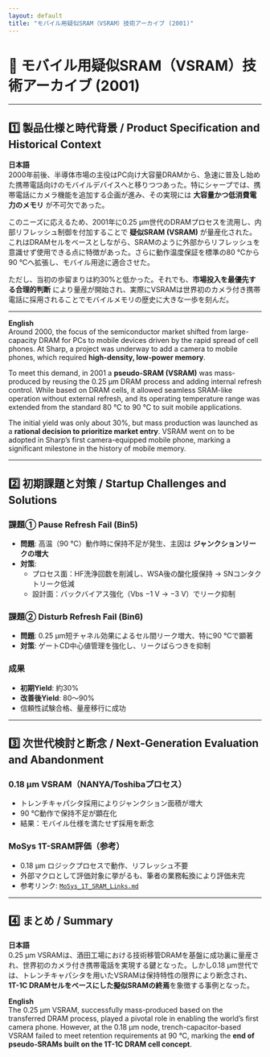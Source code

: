 ```yaml
---
layout: default
title: "モバイル用疑似SRAM（VSRAM）技術アーカイブ (2001)"
---
```


# 📘 モバイル用疑似SRAM（VSRAM）技術アーカイブ (2001)

---

## 1️⃣ 製品仕様と時代背景 / Product Specification and Historical Context

**日本語**  
2000年前後、半導体市場の主役はPC向け大容量DRAMから、急速に普及し始めた携帯電話向けのモバイルデバイスへと移りつつあった。特にシャープでは、携帯電話にカメラ機能を追加する企画が進み、その実現には **大容量かつ低消費電力のメモリ** が不可欠であった。  

このニーズに応えるため、2001年に0.25 µm世代のDRAMプロセスを流用し、内部リフレッシュ制御を付加することで **疑似SRAM (VSRAM)** が量産化された。これはDRAMセルをベースとしながら、SRAMのように外部からリフレッシュを意識せず使用できる点に特徴があった。さらに動作温度保証を標準の80 °Cから90 °Cへ拡張し、モバイル用途に適合させた。  

ただし、当初の歩留まりは約30%と低かった。それでも、**市場投入を最優先する合理的判断** により量産が開始され、実際にVSRAMは世界初のカメラ付き携帯電話に採用されることでモバイルメモリの歴史に大きな一歩を刻んだ。  

---

**English**  
Around 2000, the focus of the semiconductor market shifted from large-capacity DRAM for PCs to mobile devices driven by the rapid spread of cell phones. At Sharp, a project was underway to add a camera to mobile phones, which required **high-density, low-power memory**.  

To meet this demand, in 2001 a **pseudo-SRAM (VSRAM)** was mass-produced by reusing the 0.25 µm DRAM process and adding internal refresh control. While based on DRAM cells, it allowed seamless SRAM-like operation without external refresh, and its operating temperature range was extended from the standard 80 °C to 90 °C to suit mobile applications.  

The initial yield was only about 30%, but mass production was launched as a **rational decision to prioritize market entry**. VSRAM went on to be adopted in Sharp’s first camera-equipped mobile phone, marking a significant milestone in the history of mobile memory.  

---

## 2️⃣ 初期課題と対策 / Startup Challenges and Solutions

### 課題① Pause Refresh Fail (Bin5)

- **問題**: 高温（90 °C）動作時に保持不足が発生、主因は **ジャンクションリークの増大**  
- **対策**:  
  - プロセス面：HF洗浄回数を削減し、WSA後の酸化膜保持 → SNコンタクトリーク低減  
  - 設計面：バックバイアス強化（Vbs −1 V → −3 V）でリーク抑制  

### 課題② Disturb Refresh Fail (Bin6)

- **問題**: 0.25 µm短チャネル効果によるセル間リーク増大、特に90 °Cで顕著  
- **対策**: ゲートCD中心値管理を強化し、リークばらつきを抑制  

### 成果

- **初期Yield**: 約30%  
- **改善後Yield**: 80〜90%  
- 信頼性試験合格、量産移行に成功  

---

## 3️⃣ 次世代検討と断念 / Next-Generation Evaluation and Abandonment

### 0.18 µm VSRAM（NANYA/Toshibaプロセス）

- トレンチキャパシタ採用によりジャンクション面積が増大  
- 90 °C動作で保持不足が顕在化  
- 結果：モバイル仕様を満たせず採用を断念  

### MoSys 1T-SRAM評価（参考）

- 0.18 µm ロジックプロセスで動作、リフレッシュ不要  
- 外部マクロとして評価対象に挙がるも、筆者の業務転換により評価未完  
- 参考リンク: [`MoSys_1T_SRAM_Links.md`](./MoSys_1T_SRAM_Links.md)  

---

## 4️⃣ まとめ / Summary

**日本語**  
0.25 µm VSRAMは、酒田工場における技術移管DRAMを基盤に成功裏に量産され、世界初のカメラ付き携帯電話を実現する鍵となった。しかし0.18 µm世代では、トレンチキャパシタを用いたVSRAMは保持特性の限界により断念され、**1T-1C DRAMセルをベースにした擬似SRAMの終焉**を象徴する事例となった。  

**English**  
The 0.25 µm VSRAM, successfully mass-produced based on the transferred DRAM process, played a pivotal role in enabling the world’s first camera phone. However, at the 0.18 µm node, trench-capacitor-based VSRAM failed to meet retention requirements at 90 °C, marking the **end of pseudo-SRAMs built on the 1T-1C DRAM cell concept**.  
